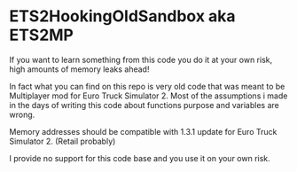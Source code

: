 ETS2HookingOldSandbox aka ETS2MP
======

If you want to learn something from this code you do it at your own risk, high amounts of memory leaks ahead!

In fact what you can find on this repo is very old code that was meant to be Multiplayer mod for Euro Truck Simulator 2. Most of the assumptions i made in the days of writing this code about functions purpose and variables are wrong.

Memory addresses should be compatible with 1.3.1 update for Euro Truck Simulator 2. (Retail probably)

I provide no support for this code base and you use it on your own risk.


